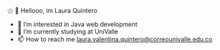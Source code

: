 ⚝ 👋 Hellooo, im Laura Quintero
- 👀 I’m interested in Java web development
- 🌱 I’m currently studying at UniValle
- 📫 How to reach me laura.valentina.quintero@correounivalle.edu.co

<!---
Aleusnow/Aleusnow is a ✨ special ✨ repository because its `README.md` (this file) appears on your GitHub profile.
You can click the Preview link to take a look at your changes.
--->
